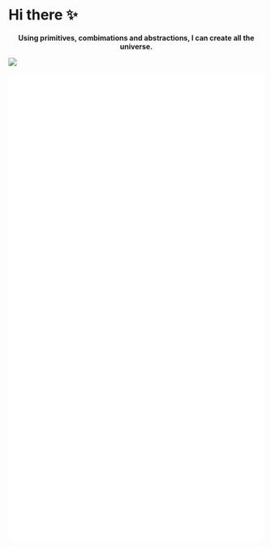 # Hi there ✨
<p align="middle"><strong>Using primitives, combimations and abstractions, I can create all the universe.</strong></p>

<img src="https://github-readme-stats.vercel.app/api?username=Jacen-cpu&show_icons=true&theme=github"/>

![Metrics](/github-metrics.svg)
